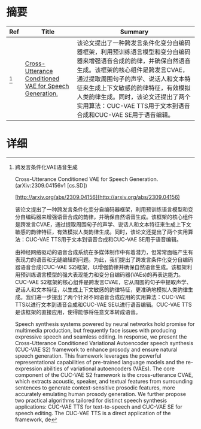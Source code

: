 # 摘要

| Ref | Title | Summary |
| --- | --- | --- |
| [^1] | [Cross-Utterance Conditioned VAE for Speech Generation.](http://arxiv.org/abs/2309.04156) | 该论文提出了一种跨发言条件化变分自编码器框架，利用预训练语言模型和变分自编码器来增强语音合成的韵律，并确保自然语音生成。该框架的核心组件是跨发言CVAE，通过提取周围句子的声学、说话人和文本特征来生成上下文敏感的韵律特征，有效模拟人类韵律生成。同时，该论文还提出了两个实用算法：CUC-VAE TTS用于文本到语音合成和CUC-VAE SE用于语音编辑。 |

# 详细

[^1]: 跨发言条件化VAE语音生成

    Cross-Utterance Conditioned VAE for Speech Generation. (arXiv:2309.04156v1 [cs.SD])

    [http://arxiv.org/abs/2309.04156](http://arxiv.org/abs/2309.04156)

    该论文提出了一种跨发言条件化变分自编码器框架，利用预训练语言模型和变分自编码器来增强语音合成的韵律，并确保自然语音生成。该框架的核心组件是跨发言CVAE，通过提取周围句子的声学、说话人和文本特征来生成上下文敏感的韵律特征，有效模拟人类韵律生成。同时，该论文还提出了两个实用算法：CUC-VAE TTS用于文本到语音合成和CUC-VAE SE用于语音编辑。

    

    由神经网络驱动的语音合成系统在多媒体制作中有着潜力，但常常面临产生有表现力的语音和无缝编辑的问题。为此，我们提出了跨发言条件化变分自编码器语音合成(CUC-VAE S2)框架，以增强韵律并确保自然语音生成。该框架利用预训练语言模型的强大表现能力和变分自编码器(VAEs)的再表达能力。CUC-VAE S2框架的核心组件是跨发言CVAE，它从周围的句子中提取声学、说话人和文本特征，以生成上下文敏感的韵律特征，更准确地模拟人类韵律生成。我们进一步提出了两个针对不同语音合成应用的实用算法：CUC-VAE TTS以进行文本到语音合成和CUC-VAE SE以进行语音编辑。CUC-VAE TTS是该框架的直接应用，使得能够将任意文本转成语音。

    Speech synthesis systems powered by neural networks hold promise for multimedia production, but frequently face issues with producing expressive speech and seamless editing. In response, we present the Cross-Utterance Conditioned Variational Autoencoder speech synthesis (CUC-VAE S2) framework to enhance prosody and ensure natural speech generation. This framework leverages the powerful representational capabilities of pre-trained language models and the re-expression abilities of variational autoencoders (VAEs). The core component of the CUC-VAE S2 framework is the cross-utterance CVAE, which extracts acoustic, speaker, and textual features from surrounding sentences to generate context-sensitive prosodic features, more accurately emulating human prosody generation. We further propose two practical algorithms tailored for distinct speech synthesis applications: CUC-VAE TTS for text-to-speech and CUC-VAE SE for speech editing. The CUC-VAE TTS is a direct application of the framework, de
    

